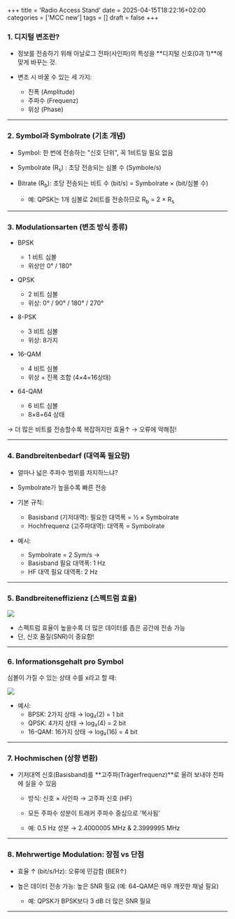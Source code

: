 +++
title = 'Radio Access Stand'
date = 2025-04-15T18:22:16+02:00
categories = ['MCC new']
tags = []
draft = false
+++

### 1. 디지털 변조란?

- 정보를 전송하기 위해 아날로그 전파(사인파)의 특성을 **디지털 신호(0과 1)**에 맞게 바꾸는 것.

- 변조 시 바꿀 수 있는 세 가지:
  - 진폭 (Amplitude)
  - 주파수 (Frequenz)
  - 위상 (Phase)

---------------------------------------

### 2. Symbol과 Symbolrate (기초 개념)

- Symbol: 한 번에 전송하는 "신호 단위", 꼭 1비트일 필요 없음

- Symbolrate (R<sub>s</sub>)	: 초당 전송되는 심볼 수 (Symbole/s)

- Bitrate (R<sub>b</sub>): 초당 전송되는 비트 수 (bit/s) = Symbolrate × (bit/심볼 수)

  - 예: QPSK는 1개 심볼로 2비트를 전송하므로 R<sub>b</sub> = 2 × R<sub>s</sub>

---------------------------------------

### 3. Modulationsarten (변조 방식 종류)

- BPSK
  - 1 비트 심볼
  - 위상만 0° / 180°
  
- QPSK	
  - 2 비트 심볼
  - 위상: 0° / 90° / 180° / 270°
  
- 8-PSK	
  - 3 비트 심볼
  - 위상: 8가지
  
- 16-QAM	
  - 4 비트 심볼
  - 위상 + 진폭 조합 (4×4=16상태)
  
- 64-QAM
  - 6 비트 심볼
  - 8×8=64 상태
  
→ 더 많은 비트를 전송할수록 복잡하지만 효율↑
→ 오류에 약해짐!

---------------------------------------

### 4. Bandbreitenbedarf (대역폭 필요량)

- 얼마나 넓은 주파수 범위를 차지하느냐?
- Symbolrate가 높을수록 빠른 전송

- 기본 규칙:
  - Basisband (기저대역): 필요한 대역폭 = ½ × Symbolrate
  - Hochfrequenz (고주파대역): 대역폭 = Symbolrate

- 예시:
  - Symbolrate = 2 Sym/s →
  - Basisband 필요 대역폭: 1 Hz
  - HF 대역 필요 대역폭: 2 Hz

---------------------------------------

### 5. Bandbreiteneffizienz (스펙트럼 효율)


  <img src="/zusammenfassung/images/mcc8.png" style="display: block; margin: auto;"> 
  
- 스펙트럼 효율이 높을수록 더 많은 데이터를 좁은 공간에 전송 가능
- 단, 신호 품질(SNR)이 중요함!

---------------------------------------

### 6. Informationsgehalt pro Symbol

심볼이 가질 수 있는 상태 수를 x라고 할 때:

  <img src="/zusammenfassung/images/mcc9.png" style="display: block; margin: auto;"> 
  
- 예시:
  - BPSK: 2가지 상태 → log₂(2) = 1 bit
  - QPSK: 4가지 상태 → log₂(4) = 2 bit
  - 16-QAM: 16가지 상태 → log₂(16) = 4 bit
  
---------------------------------------

### 7. Hochmischen (상향 변환)

- 기저대역 신호(Basisband)를 **고주파(Trägerfrequenz)**로 올려 보내야 전파에 실을 수 있음

  - 방식: 신호 × 사인파 → 고주파 신호 (HF)
  - 모든 주파수 성분이 트래커 주파수 중심으로 ‘복사됨’

  - 예: 0.5 Hz 성분 → 2.4000005 MHz & 2.3999995 MHz

---------------------------------------

### 8. Mehrwertige Modulation: 장점 vs 단점

- 효율 ↑ (bit/s/Hz): 오류에 민감함 (BER↑)
- 높은 데이터 전송 가능: 높은 SNR 필요 (예: 64-QAM은 매우 깨끗한 채널 필요)

  - 예: QPSK가 BPSK보다 3 dB 더 많은 SNR 필요

---------------------------------------
